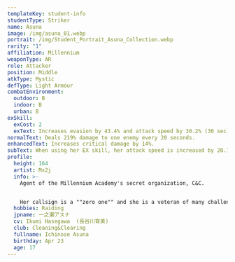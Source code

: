 ```yaml
---
templateKey: student-info
studentType: Striker
name: Asuna
image: /img/asuna_01.webp
portrait: /img/Student_Portrait_Asuna_Collection.webp
rarity: "1"
affiliation: Millennium
weaponType: AR
role: Attacker
position: Middle
atkType: Mystic
defType: Light Armour
combatEnvironment:
  outdoor: B
  indoor: B
  urban: B
exSkill:
  exCost: 2
  exText: Increases evasion by 43.4% and attack speed by 30.2% (30 sec).
normalText: Deals 219% damage to one enemy every 20 seconds.
enhancedText: Increases critical damage by 14%.
subText: When using her EX skill, her attack speed is increased by 20.1%. (30 sec).
profile:
  height: 164
  artist: Mx2j
  info: >-
    Agent of the Millennium Academy's secret organization, C&C.  


    Her callsign is a ""zero one"" and she is a veteran of many challenges with her exceptional animal sense and intuition. There are many behaviors that are difficult to understand during the mission, such as trusting people without permission and revealing their identities and destroying everything suspicious, but the end result is always a good one.
  hobbies: Raiding
  jpname: 一之瀬アスナ
  cv: Ikumi Hasegawa  (長谷川育美)
  club: Cleaning&Clearing
  fullname: Ichinose Asuna
  birthday: Apr 23
  age: 17
---
```

